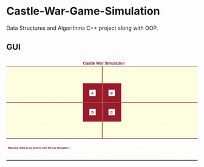 # Castle-War-Game-Simulation
Data Structures and Algorithms C++ project along with OOP. 
## GUI
![](https://github.com/AlyNasr/Castle-War-Game-Simulation/blob/main/simulation.gif)

